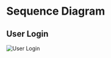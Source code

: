 # Sequence Diagram

## User Login

![User Login](https://www.plantuml.com/plantuml/png/VP1BJiCm48RtFeMNZI0NO56LnmgnQXkn7ZdJOk6CevangBV7HX4qRjgbFT__qByH1TOq10DE8zjEaCq8hDxv4KZjMpnwUewa74EeRez9Fv3o4zH7sY5_UOSpejXjSOpYDV9fTdfzttVgWp65iUswJh8FDfIVLSftWW7lxGWYtv7xnbHiaI-MoIRm_u-BNil2TbsLprO7J_tJgPiy_imQKv7jZJe5VK457-HwyhHDnez8oA2uZvz8gpDnOoRePbfcxA_qMjRYxdDsYvA2Nau-BNJ1srro3aKEATYximORf3uDuGS0)
